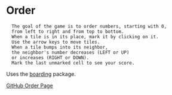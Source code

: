 # Order

      The goal of the game is to order numbers, starting with 0,
      from left to right and from top to bottom.
      When a tile is in its place, mark it by clicking on it.
      Use the arrow keys to move tiles.
      When a tile bumps into its neighbor,
      the neighbor's number decreases (LEFT or UP)
      or increases (RIGHT or DOWN).
      Mark the last unmarked cell to see your score. 

Uses the [boarding](https://pub.dartlang.org/search?q=boarding) package.

[GitHub Order Page](http://dzenanr.github.io/order/)
